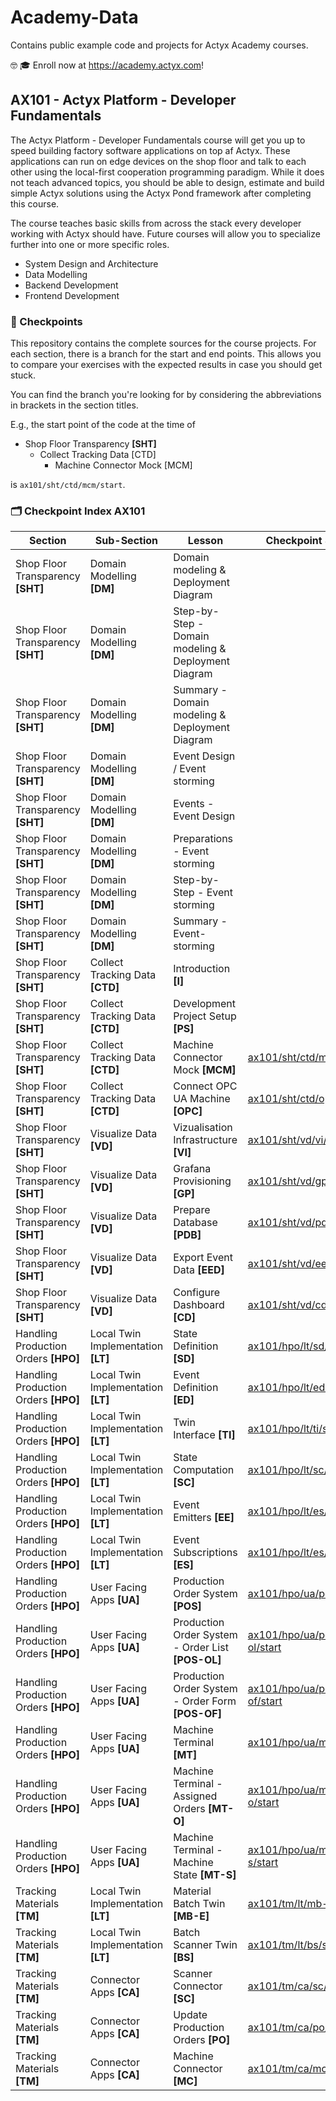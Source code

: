 # Academy-Data

Contains public example code and projects for Actyx Academy courses.

🤓 🎓 Enroll now at https://academy.actyx.com! 

## AX101 - Actyx Platform - Developer Fundamentals

The Actyx Platform - Developer Fundamentals course will get you up to speed building factory software applications on top af Actyx. These applications can run on edge devices on the shop floor and talk to each other using the local-first cooperation programming paradigm. While it does not teach advanced topics, you should be able to design, estimate and build simple Actyx solutions using the Actyx Pond framework after completing this course.

The course teaches basic skills from across the stack every developer working with Actyx should have. Future courses will allow you to specialize further into one or more specific roles.

* System Design and Architecture
* Data Modelling
* Backend Development
* Frontend Development

### 💾 Checkpoints

This repository contains the complete sources for the course projects. For each section, there is a branch for the start and end points. This allows you to compare your exercises with the expected results in case you should get stuck. 

You can find the branch you're looking for by considering the abbreviations in brackets in the section titles.

E.g., the start point of the code at the time of

* Shop Floor Transparency **[SHT]**
  * Collect Tracking Data [CTD]
    * Machine Connector Mock [MCM]

is `ax101/sht/ctd/mcm/start`.

### 🗂 Checkpoint Index AX101

|Section|Sub-Section|Lesson|Checkpoint Start|Checkpoint End|
|---|---|---|---|---|
|Shop Floor Transparency **[SHT]**|Domain Modelling **[DM]**|Domain modeling & Deployment Diagram|||
|Shop Floor Transparency **[SHT]**|Domain Modelling **[DM]**|Step-by-Step - Domain modeling & Deployment Diagram|||
|Shop Floor Transparency **[SHT]**|Domain Modelling **[DM]**|Summary - Domain modeling & Deployment Diagram|||
|Shop Floor Transparency **[SHT]**|Domain Modelling **[DM]**|Event Design / Event storming|||
|Shop Floor Transparency **[SHT]**|Domain Modelling **[DM]**|Events - Event Design|||
|Shop Floor Transparency **[SHT]**|Domain Modelling **[DM]**|Preparations - Event storming|||
|Shop Floor Transparency **[SHT]**|Domain Modelling **[DM]**|Step-by-Step - Event storming|||
|Shop Floor Transparency **[SHT]**|Domain Modelling **[DM]**|Summary - Event-storming|||
|Shop Floor Transparency **[SHT]**|Collect Tracking Data **[CTD]**|Introduction **[I]**|||
|Shop Floor Transparency **[SHT]**|Collect Tracking Data **[CTD]**|Development Project Setup **[PS]**||[ax101/sht/ctd/ps/end](https://github.com/Actyx/Academy-Data/tree/ax101/sht/ctd/ps/end/ax101/code/course-project)|
|Shop Floor Transparency **[SHT]**|Collect Tracking Data **[CTD]**|Machine Connector Mock **[MCM]**|[ax101/sht/ctd/mcm/start](https://github.com/Actyx/Academy-Data/tree/ax101/sht/ctd/mcm/start/ax101/code/course-project)|[ax101/sht/ctd/mcm/end](https://github.com/Actyx/Academy-Data/tree/ax101/sht/ctd/mcm/end/ax101/code/course-project)|
|Shop Floor Transparency **[SHT]**|Collect Tracking Data **[CTD]**|Connect OPC UA Machine **[OPC]**|[ax101/sht/ctd/opc/start](https://github.com/Actyx/Academy-Data/tree/ax101/sht/ctd/opc/start/ax101/code/course-project)|[ax101/sht/ctd/opc/end](https://github.com/Actyx/Academy-Data/tree/ax101/sht/ctd/opc/end/ax101/code/course-project)|
|Shop Floor Transparency **[SHT]**|Visualize Data **[VD]**|Vizualisation Infrastructure **[VI]**|[ax101/sht/vd/vi/start](https://github.com/Actyx/Academy-Data/tree/ax101/sht/vd/vi/start/ax101/code/course-project)|[ax101/sht/vd/vi/end](https://github.com/Actyx/Academy-Data/tree/ax101/sht/vd/vi/end/ax101/code/course-project)|
|Shop Floor Transparency **[SHT]**|Visualize Data **[VD]**|Grafana Provisioning **[GP]**|[ax101/sht/vd/gp/start](https://github.com/Actyx/Academy-Data/tree/ax101/sht/vd/gp/start/ax101/code/course-project)|[ax101/sht/vd/gp/end](https://github.com/Actyx/Academy-Data/tree/ax101/sht/vd/gp/end/ax101/code/course-project)|
|Shop Floor Transparency **[SHT]**|Visualize Data **[VD]**|Prepare Database **[PDB]**|[ax101/sht/vd/pdb/start](https://github.com/Actyx/Academy-Data/tree/ax101/sht/vd/pdb/start/ax101/code/course-project)|[ax101/sht/vd/pdb/end](https://github.com/Actyx/Academy-Data/tree/ax101/sht/vd/pdb/end/ax101/code/course-project)|
|Shop Floor Transparency **[SHT]**|Visualize Data **[VD]**|Export Event Data **[EED]**|[ax101/sht/vd/eed/start](https://github.com/Actyx/Academy-Data/tree/ax101/sht/vd/eed/start/ax101/code/course-project)|[ax101/sht/vd/eed/end](https://github.com/Actyx/Academy-Data/tree/ax101/sht/vd/eed/end/ax101/code/course-project)|
|Shop Floor Transparency **[SHT]**|Visualize Data **[VD]**|Configure Dashboard **[CD]**|[ax101/sht/vd/cd/start](https://github.com/Actyx/Academy-Data/tree/ax101/sht/vd/cd/start/ax101/code/course-project)|[ax101/sht/vd/cd/end](https://github.com/Actyx/Academy-Data/tree/ax101/sht/vd/cd/end/ax101/code/course-project)|
|Handling Production Orders **[HPO]**|Local Twin Implementation **[LT]**|State Definition **[SD]**|[ax101/hpo/lt/sd/start](https://github.com/Actyx/Academy-Data/tree/ax101/hpo/lt/sd/start/ax101/code/course-project)|[ax101/hpo/lt/sd/end](https://github.com/Actyx/Academy-Data/tree/ax101/hpo/lt/sd/end/ax101/code/course-project)|
|Handling Production Orders **[HPO]**|Local Twin Implementation **[LT]**|Event Definition **[ED]**|[ax101/hpo/lt/ed/start](https://github.com/Actyx/Academy-Data/tree/ax101/hpo/lt/ed/start/ax101/code/course-project)|[ax101/hpo/lt/ed/end](https://github.com/Actyx/Academy-Data/tree/ax101/hpo/lt/ed/end/ax101/code/course-project)|
|Handling Production Orders **[HPO]**|Local Twin Implementation **[LT]**|Twin Interface **[TI]**|[ax101/hpo/lt/ti/start](https://github.com/Actyx/Academy-Data/tree/ax101/hpo/lt/ti/start/ax101/code/course-project)|[ax101/hpo/lt/ti/end](https://github.com/Actyx/Academy-Data/tree/ax101/hpo/lt/ti/end/ax101/code/course-project)|
|Handling Production Orders **[HPO]**|Local Twin Implementation **[LT]**|State Computation **[SC]**|[ax101/hpo/lt/sc/start](https://github.com/Actyx/Academy-Data/tree/ax101/hpo/lt/sc/start/ax101/code/course-project)|[ax101/hpo/lt/sc/end](https://github.com/Actyx/Academy-Data/tree/ax101/hpo/lt/sc/end/ax101/code/course-project)|
|Handling Production Orders **[HPO]**|Local Twin Implementation **[LT]**|Event Emitters **[EE]**|[ax101/hpo/lt/es/start](https://github.com/Actyx/Academy-Data/tree/ax101/hpo/lt/ee/start/ax101/code/course-project)|[ax101/hpo/lt/ee/end](https://github.com/Actyx/Academy-Data/tree/ax101/hpo/lt/ee/end/ax101/code/course-project)|
|Handling Production Orders **[HPO]**|Local Twin Implementation **[LT]**|Event Subscriptions **[ES]**|[ax101/hpo/lt/es/start](https://github.com/Actyx/Academy-Data/tree/ax101/hpo/lt/es/start/ax101/code/course-project)|[ax101/hpo/lt/es/end](https://github.com/Actyx/Academy-Data/tree/ax101/hpo/lt/es/end/ax101/code/course-project)|
|Handling Production Orders **[HPO]**|User Facing Apps **[UA]**|Production Order System **[POS]**|[ax101/hpo/ua/pos/start](https://github.com/Actyx/Academy-Data/tree/ax101/hpo/ua/pos/start/ax101/code/course-project)|[ax101/hpo/ua/pos/end](https://github.com/Actyx/Academy-Data/tree/ax101/hpo/ua/pos/end/ax101/code/course-project)|
|Handling Production Orders **[HPO]**|User Facing Apps **[UA]**|Production Order System - Order List **[POS-OL]**|[ax101/hpo/ua/pos-ol/start](https://github.com/Actyx/Academy-Data/tree/ax101/hpo/ua/pos-ol/start/ax101/code/course-project)|[ax101/hpo/ua/pos-ol/end](https://github.com/Actyx/Academy-Data/tree/ax101/hpo/ua/pos-ol/end/ax101/code/course-project)|
|Handling Production Orders **[HPO]**|User Facing Apps **[UA]**|Production Order System - Order Form **[POS-OF]**|[ax101/hpo/ua/pos-of/start](https://github.com/Actyx/Academy-Data/tree/ax101/hpo/ua/pos-of/start/ax101/code/course-project)|[ax101/hpo/ua/pos-of/end](https://github.com/Actyx/Academy-Data/tree/ax101/hpo/ua/pos-of/end/ax101/code/course-project)|
|Handling Production Orders **[HPO]**|User Facing Apps **[UA]**|Machine Terminal **[MT]**|[ax101/hpo/ua/mt/start](https://github.com/Actyx/Academy-Data/tree/ax101/hpo/ua/mt/start/ax101/code/course-project)|[ax101/hpo/ua/mt/end](https://github.com/Actyx/Academy-Data/tree/ax101/hpo/ua/mt/end/ax101/code/course-project)|
|Handling Production Orders **[HPO]**|User Facing Apps **[UA]**|Machine Terminal - Assigned Orders **[MT-O]**|[ax101/hpo/ua/mt-o/start](https://github.com/Actyx/Academy-Data/tree/ax101/hpo/ua/mt-o/start/ax101/code/course-project)|[ax101/hpo/ua/mt-o/end](https://github.com/Actyx/Academy-Data/tree/ax101/hpo/ua/mt-o/end/ax101/code/course-project)|
|Handling Production Orders **[HPO]**|User Facing Apps **[UA]**|Machine Terminal - Machine State **[MT-S]**|[ax101/hpo/ua/mt-s/start](https://github.com/Actyx/Academy-Data/tree/ax101/hpo/ua/mt-s/start/ax101/code/course-project)|[ax101/hpo/ua/mt-s/end](https://github.com/Actyx/Academy-Data/tree/ax101/hpo/ua/mt-s/end/ax101/code/course-project)|
|Tracking Materials **[TM]**|Local Twin Implementation **[LT]**|Material Batch Twin **[MB-E]**|[ax101/tm/lt/mb-e/start](https://github.com/Actyx/Academy-Data/tree/ax101/tm/lt/mb-e/start/ax101/code/course-project)|[ax101/tm/lt/mb-e/end](https://github.com/Actyx/Academy-Data/tree/ax101/tm/lt/mb-e/end/ax101/code/course-project)|
|Tracking Materials **[TM]**|Local Twin Implementation **[LT]**|Batch Scanner Twin **[BS]**|[ax101/tm/lt/bs/start](https://github.com/Actyx/Academy-Data/tree/ax101/tm/lt/bs/start/ax101/code/course-project)|[ax101/tm/lt/bs/end](https://github.com/Actyx/Academy-Data/tree/ax101/tm/lt/bs/end/ax101/code/course-project)|
|Tracking Materials **[TM]**|Connector Apps **[CA]**|Scanner Connector **[SC]**|[ax101/tm/ca/sc/start](https://github.com/Actyx/Academy-Data/tree/ax101/tm/ca/sc/start/ax101/code/course-project)|[ax101/tm/ca/sc/end](https://github.com/Actyx/Academy-Data/tree/ax101/tm/ca/sc/end/ax101/code/course-project)|
|Tracking Materials **[TM]**|Connector Apps **[CA]**|Update Production Orders **[PO]**|[ax101/tm/ca/po/start](https://github.com/Actyx/Academy-Data/tree/ax101/tm/ca/po/start/ax101/code/course-project)|[ax101/tm/ca/po/end](https://github.com/Actyx/Academy-Data/tree/ax101/tm/ca/po/end/ax101/code/course-project)|
|Tracking Materials **[TM]**|Connector Apps **[CA]**|Machine Connector **[MC]**|[ax101/tm/ca/mc/start](https://github.com/Actyx/Academy-Data/tree/ax101/tm/ca/mc/start/ax101/code/course-project)|[ax101/tm/ca/mc/end](https://github.com/Actyx/Academy-Data/tree/ax101/tm/ca/mc/end/ax101/code/course-project)|
